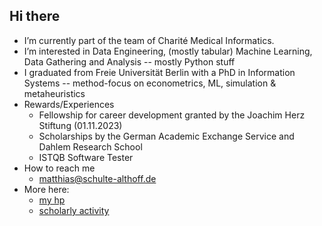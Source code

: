 ## Hi there 

   - I’m currently part of the team of Charité Medical Informatics.
   - I’m interested in Data Engineering, (mostly tabular) Machine Learning, Data Gathering and Analysis -- mostly Python stuff
   - I graduated from Freie Universität Berlin with a PhD in Information Systems -- method-focus on econometrics, ML, simulation & metaheuristics        
   - Rewards/Experiences
       - Fellowship for career development granted by the Joachim Herz Stiftung (01.11.2023)
       - Scholarships by the German Academic Exchange Service and Dahlem Research School
       - ISTQB Software Tester
   - How to reach me
       - matthias@schulte-althoff.de
   - More here:
       - [my hp](schulte-althoff.de)
       - [scholarly activity](https://scholar.google.com/citations?user=6kwHaAcAAAAJ&hl=de)
